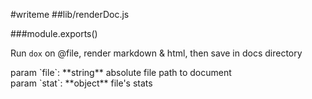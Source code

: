 #writeme
##lib/renderDoc.js

###module.exports()
<p>Run <code>dox</code> on @file, render markdown &amp; html, then save in docs directory</p>
param `file`: **string**  absolute file path to document<br/>
param `stat`: **object**  file&#39;s stats<br/>
